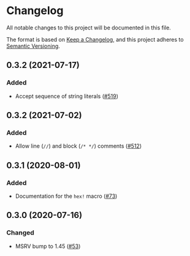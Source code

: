 # Changelog
All notable changes to this project will be documented in this file.

The format is based on [Keep a Changelog](https://keepachangelog.com/en/1.0.0/),
and this project adheres to [Semantic Versioning](https://semver.org/spec/v2.0.0.html).

## 0.3.2 (2021-07-17)
### Added
- Accept sequence of string literals ([#519])

[#519]: https://github.com/RustCrypto/utils/pull/519

## 0.3.2 (2021-07-02)
### Added
- Allow line (`//`) and block (`/* */`) comments ([#512])

[#512]: https://github.com/RustCrypto/utils/pull/512

## 0.3.1 (2020-08-01)
### Added
- Documentation for the `hex!` macro ([#73])

[#73]: https://github.com/RustCrypto/utils/pull/73

## 0.3.0 (2020-07-16)
### Changed
- MSRV bump to 1.45 ([#53])

[#53]: https://github.com/RustCrypto/utils/pull/53
